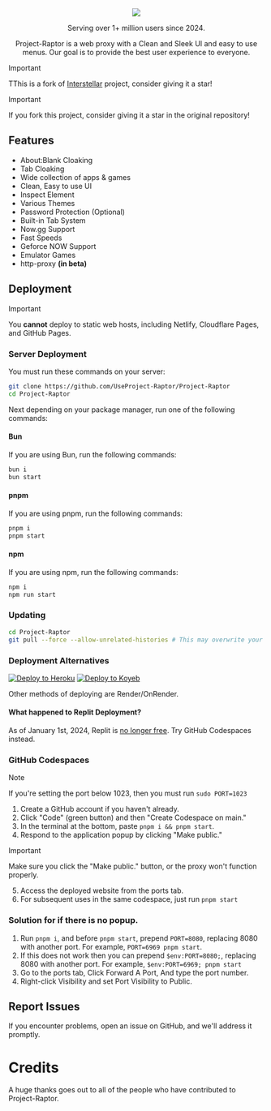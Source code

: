 <div align="center">
    <img src="/.github/branding/pr.png">
    <p>Serving over 1+ million users since 2024.<p>
    <p>Project-Raptor is a web proxy with a Clean and Sleek UI and easy to use menus. Our goal is to provide the best user experience to everyone.</p>
</div>

> [!IMPORTANT]
> TThis is a fork of [Interstellar](https://github.com/UseInterstellar/Interstellar) project, consider giving it a star!

> [!IMPORTANT]
> If you fork this project, consider giving it a star in the original repository!

## Features

- About:Blank Cloaking
- Tab Cloaking
- Wide collection of apps & games
- Clean, Easy to use UI
- Inspect Element
- Various Themes
- Password Protection (Optional)
- Built-in Tab System
- Now.gg Support
- Fast Speeds
- Geforce NOW Support
- Emulator Games
- http-proxy **(in beta)**

## Deployment

> [!IMPORTANT]
> You **cannot** deploy to static web hosts, including Netlify, Cloudflare Pages, and GitHub Pages.

### Server Deployment

You must run these commands on your server:

```bash
git clone https://github.com/UseProject-Raptor/Project-Raptor
cd Project-Raptor
```
Next depending on your package manager, run one of the following commands:

#### Bun

If you are using Bun, run the following commands:

```bash
bun i
bun start
```

#### pnpm

If you are using pnpm, run the following commands:

```bash
pnpm i
pnpm start
```

#### npm

If you are using npm, run the following commands:

```bash
npm i
npm run start
```

### Updating

```bash
cd Project-Raptor
git pull --force --allow-unrelated-histories # This may overwrite your local changes
```

### Deployment Alternatives
<a target="_blank" href="https://heroku.com/deploy/?template=https://github.com/UseProject-Raptor/Project-Raptor"><img alt="Deploy to Heroku" src="https://binbashbanana.github.io/deploy-buttons/buttons/remade/heroku.svg"></a>
<a target="_blank" href="https://app.koyeb.com/deploy?type=git&repository=github.com/UseProject-Raptor/Project-Raptor"><img alt="Deploy to Koyeb" src="https://binbashbanana.github.io/deploy-buttons/buttons/remade/koyeb.svg"></a>

Other methods of deploying are Render/OnRender.

#### What happened to Replit Deployment?

As of January 1st, 2024, Replit is [no longer free](https://blog.replit.com/hosting-changes). Try GitHub Codespaces instead.

### GitHub Codespaces

> [!NOTE]
> If you're setting the port below 1023, then you must run `sudo PORT=1023`

1. Create a GitHub account if you haven't already.
2. Click "Code" (green button) and then "Create Codespace on main."
3. In the terminal at the bottom, paste `pnpm i && pnpm start`.
4. Respond to the application popup by clicking "Make public."
> [!IMPORTANT]
> Make sure you click the "Make public." button, or the proxy won't function properly.
5. Access the deployed website from the ports tab.
6. For subsequent uses in the same codespace, just run `pnpm start`

### Solution for if there is no popup.

1. Run `pnpm i`, and before `pnpm start`, prepend `PORT=8080`, replacing 8080 with another port. For example, `PORT=6969 pnpm start`.
2. If this does not work then you can prepend `$env:PORT=8080;`, replacing 8080 with another port. For example, `$env:PORT=6969; pnpm start`
3. Go to the ports tab, Click Forward A Port, And type the port number.
4. Right-click Visibility and set Port Visibility to Public.

## Report Issues

If you encounter problems, open an issue on GitHub, and we'll address it promptly.

# Credits

A huge thanks goes out to all of the people who have contributed to Project-Raptor.

